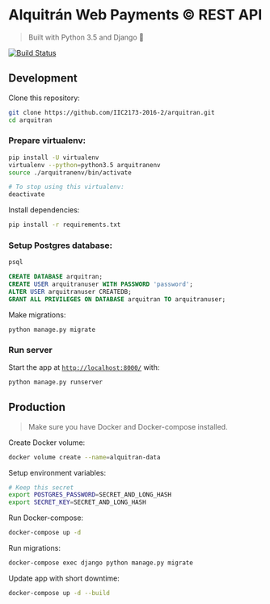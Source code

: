# Alquitrán Web Payments © REST API

> Built with Python 3.5 and Django :snake:

[![Build Status](https://travis-ci.org/IIC2173-2016-2/arquitran.svg?branch=travis)](https://travis-ci.org/IIC2173-2016-2/arquitran)

## Development

Clone this repository:

```sh
git clone https://github.com/IIC2173-2016-2/arquitran.git
cd arquitran
```

### Prepare virtualenv:

```sh
pip install -U virtualenv
virtualenv --python=python3.5 arquitranenv
source ./arquitranenv/bin/activate

# To stop using this virtualenv:
deactivate
```

Install dependencies:

```sh
pip install -r requirements.txt
```

### Setup Postgres database:

```sh
psql
```
```sql
CREATE DATABASE arquitran;
CREATE USER arquitranuser WITH PASSWORD 'password';
ALTER USER arquitranuser CREATEDB;
GRANT ALL PRIVILEGES ON DATABASE arquitran TO arquitranuser;
```

Make migrations:

```
python manage.py migrate
```

### Run server

Start the app at [`http://localhost:8000/`](http://localhost:8000/) with:

```sh
python manage.py runserver
```

## Production

> Make sure you have Docker and Docker-compose installed.

Create Docker volume:

```sh
docker volume create --name=alquitran-data
```

Setup environment variables:

```sh
# Keep this secret
export POSTGRES_PASSWORD=SECRET_AND_LONG_HASH
export SECRET_KEY=SECRET_AND_LONG_HASH
```

Run Docker-compose:

```sh
docker-compose up -d
```

Run migrations:

```sh
docker-compose exec django python manage.py migrate
```

Update app with short downtime:

```sh
docker-compose up -d --build
```
